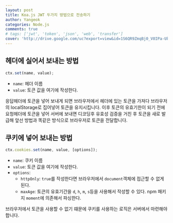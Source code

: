 ```yaml
---
layout: post
title: Koa.js JWT 두가지 방법으로 전송하기
author: Yangeok
categories: Node.js
comments: true
# tags: ['jwt', 'token', 'json', 'web', 'transfer']
cover: 'http://drive.google.com/uc?export=view&id=1S6QR9ZmqBj0_V0IPa-UklnmpqeKwgEGw'
---
```


## 헤더에 실어서 보내는 방법

```js
ctx.set(name, value);
```

- `name`: 헤더 이름
- `value`: 토큰 값을 여기에 작성한다.

응답헤더에 토큰을 넣어 보내게 되면 브라우저에서 헤더에 있는 토큰을 가져다 브라우저의 localStorage로 집어넣어 토큰을 유지시킵니다. 이후 토큰의 유효기한이 되기 전에 요청헤더에 토큰을 넣어 서버에 보내면 디코딩후 유효성 검증을 거친 후 토큰을 새로 발급해 앞선 방법과 똑같은 방식으로 브라우저로 토큰을 전달합니다.

## 쿠키에 넣어 보내는 방법

```js
ctx.cookies.set(name, value, [options]);
```

- `name`: 쿠키 이름
- `value`: 토큰 값을 여기에 작성한다.
- `options`:
  - `httpOnly`: `true`를 작성한다면 브라우저에서 `document`객체에 접근할 수 없게 된다.
  - `maxAge`: 토큰의 유효기간을 `d`, `h`, `m`, `s`등을 사용해서 작성할 수 있다. npm 패키지 `moment`에 의존해서 파싱한다.

브라우저에서 토큰을 사용할 수 없기 떄문에 쿠키를 사용하는 로직은 서버에서 마련해야 합니다.
